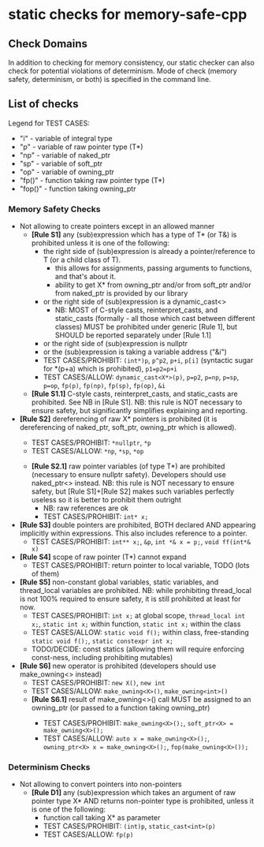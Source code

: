 # static checks for memory-safe-cpp

## Check Domains

In addition to checking for memory consistency, our static checker can also check for potential violations of determinism. 
Mode of check (memory safety, determinism, or both) is specified in the command line. 

## List of checks

Legend for TEST CASES:
* "i" - variable of integral type
* "p" - variable of raw pointer type (T*)
* "np" - variable of naked_ptr<T>
* "sp" - variable of soft_ptr<T>
* "op" - variable of owning_ptr<T>
* "fp()" - function taking raw pointer type (T*)
* "fop()" - function taking owning_ptr<T>

### Memory Safety Checks

* Not allowing to create pointers except in an allowed manner
  - **[Rule S1]** any (sub)expression which has a type of T* (or T&) is prohibited unless it is one of the following:
    + the right side of (sub)expression is already a pointer/reference to T (or a child class of T).
      * this allows for assignments, passing arguments to functions, and that's about it. 
      * ability to get X* from owning_ptr<T> and/or from soft_ptr<T> and/or from naked_ptr<T> is provided by our library
    + or the right side of (sub)expression is a dynamic_cast<> 
      * NB: MOST of C-style casts, reinterpret_casts, and static_casts (formally - all those which cast between different classes) MUST be prohibited under generic [Rule 1], but SHOULD be reported separately under [Rule 1.1]
    + or the right side of (sub)expression is nullptr
    + or the (sub)expression is taking a variable address ("&i")
    + TEST CASES/PROHIBIT: `(int*)p`, `p^p2`, `p+i`, `p[i]` (syntactic sugar for *(p+a) which is prohibited), `p1=p2=p+i`
    + TEST CASES/ALLOW: `dynamic_cast<X*>(p)`, `p=p2`, `p=np`, `p=sp`, `p=op`, `fp(p)`, `fp(np)`, `fp(sp)`, `fp(op)`, `&i`
  - **[Rule S1.1]** C-style casts, reinterpret_casts, and static_casts are prohibited. See NB in [Rule S1]. NB: this rule is NOT necessary to ensure safety, but significantly simplifies explaining and reporting.
* **[Rule S2]** dereferencing of raw X* pointers is prohibited (it is dereferencing of naked_ptr<T>, soft_ptr<T>, owning_ptr<T> which is allowed).
  + TEST CASES/PROHIBIT: `*nullptr`, `*p`
  + TEST CASES/ALLOW: `*np`, `*sp`, `*op`
  - **[Rule S2.1]** raw pointer variables (of type T*) are prohibited (necessary to ensure nullptr safety). Developers should use naked_ptr<> instead. NB: this rule is NOT necessary to ensure safety, but [Rule S1]+[Rule S2] makes such variables perfectly useless so it is better to prohibit them outright
    + NB: raw references are ok
    + TEST CASES/PROHIBIT: `int* x;`
* **[Rule S3]** double pointers are prohibited, BOTH declared AND appearing implicitly within expressions. This also includes reference to a pointer.
  + TEST CASES/PROHIBIT: `int** x;`, `&p`, `int *& x = p;`, `void ff(int*& x)`
* **[Rule S4]** scope of raw pointer (T*) cannot expand
  + TEST CASES/PROHIBIT: return pointer to local variable, TODO (lots of them)
* **[Rule S5]** non-constant global variables, static variables, and thread_local variables are prohibited. NB: while prohibiting thread_local is not 100% required to ensure safety, it is still prohibited at least for now.
  + TEST CASES/PROHIBIT: `int x;` at global scope, `thread_local int x;`, `static int x;` within function, `static int x;` within the class
  + TEST CASES/ALLOW: `static void f();` within class, free-standing `static void f();`, `static constexpr int x;`
  + TODO/DECIDE: const statics (allowing them will require enforcing const-ness, including prohibiting mutables)
* **[Rule S6]** new operator is prohibited (developers should use make_owning<> instead)
  + TEST CASES/PROHIBIT: `new X()`, `new int`
  + TEST CASES/ALLOW: `make_owning<X>()`, `make_owning<int>()`
  - **[Rule S6.1]** result of make_owning<>() call MUST be assigned to an owning_ptr<T> (or passed to a function taking owning_ptr<T>) 
    + TEST CASES/PROHIBIT: `make_owning<X>();`, `soft_ptr<X> = make_owning<X>();`
    + TEST CASES/ALLOW: `auto x = make_owning<X>();`, `owning_ptr<X> x = make_owning<X>();`, `fop(make_owning<X>());`
  
### Determinism Checks

* Not allowing to convert pointers into non-pointers
  - **[Rule D1]** any (sub)expression which takes an argument of raw pointer type X* AND returns non-pointer type is prohibited, unless it is one of the following:
    + function call taking X* as parameter
    + TEST CASES/PROHIBIT: `(int)p`, `static_cast<int>(p)`
    + TEST CASES/ALLOW: `fp(p)`
    
